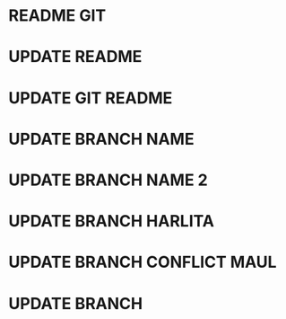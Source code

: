 # README GIT

# UPDATE README

# UPDATE GIT README

# UPDATE BRANCH NAME

# UPDATE BRANCH NAME 2

# UPDATE BRANCH HARLITA
# UPDATE BRANCH CONFLICT MAUL

# UPDATE BRANCH 
